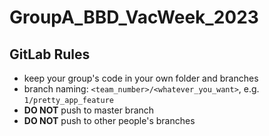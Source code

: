# GroupA_BBD_VacWeek_2023

## GitLab Rules
- keep your group's code in your own folder and branches
- branch naming: `<team_number>/<whatever_you_want>`, e.g. `1/pretty_app_feature`
- **DO NOT** push to master branch
- **DO NOT** push to other people's branches
